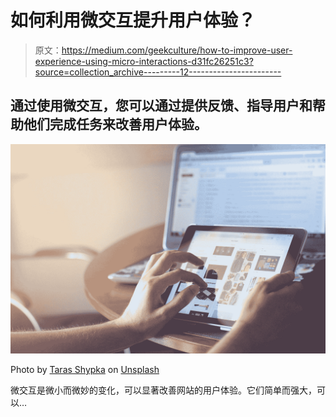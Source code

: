 # 如何利用微交互提升用户体验？

> 原文：<https://medium.com/geekculture/how-to-improve-user-experience-using-micro-interactions-d31fc26251c3?source=collection_archive---------12----------------------->

## 通过使用微交互，您可以通过提供反馈、指导用户和帮助他们完成任务来改善用户体验。

![](img/f967d46fe0dc6dfda881413efb013080.png)

Photo by [Taras Shypka](https://unsplash.com/@bugsster?utm_source=medium&utm_medium=referral) on [Unsplash](https://unsplash.com?utm_source=medium&utm_medium=referral)

微交互是微小而微妙的变化，可以显著改善网站的用户体验。它们简单而强大，可以…